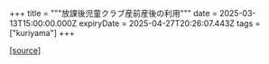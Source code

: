 +++
title = """放課後児童クラブ産前産後の利用"""
date = 2025-03-13T15:00:00.000Z
expiryDate = 2025-04-27T20:26:07.443Z
tags = ["kuriyama"]
+++


[[source]](https://www.town.kuriyama.hokkaido.jp/soshiki/39/30440.html)
